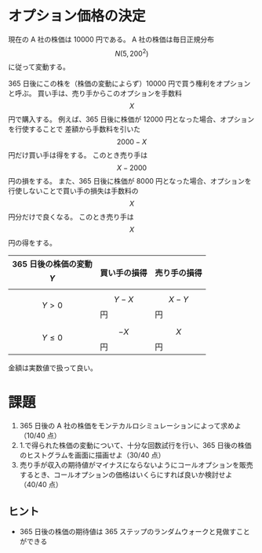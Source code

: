 # オプション価格の決定

現在の A 社の株価は 10000 円である。
A 社の株価は毎日正規分布 $$N(5, 200^2)$$ に従って変動する。

365 日後にこの株を（株価の変動によらず）10000 円で買う権利をオプションと呼ぶ。
買い手は、売り手からこのオプションを手数料 $$X$$ 円で購入する。
例えば、365 日後に株価が 12000 円となった場合、オプションを行使することで 差額から手数料を引いた $$2000 - X$$ 円だけ買い手は得をする。
このとき売り手は $$X - 2000$$ 円の損をする。
また、365 日後に株価が 8000 円となった場合、オプションを行使しないことで買い手の損失は手数料の $$X$$ 円分だけで良くなる。
このとき売り手は $$X$$ 円の得をする。

| 365 日後の株価の変動$$Y$$ | 買い手の損得 | 売り手の損得 |
| ------------------------- | ------------ | ------------ |
| $$Y > 0$$                 | $$Y - X$$ 円 | $$X - Y$$ 円 |
| $$Y \leq 0$$              | $$-X$$ 円    | $$X$$ 円     |

金額は実数値で扱って良い。

# 課題

1. 365 日後の A 社の株価をモンテカルロシミュレーションによって求めよ（10/40 点）
1. 1.で得られた株価の変動について、十分な回数試行を行い、365 日後の株価のヒストグラムを画面に描画せよ（30/40 点）
1. 売り手が収入の期待値がマイナスにならないようにコールオプションを販売するとき、コールオプションの価格はいくらにすれば良いか検討せよ（40/40 点）

## ヒント

- 365 日後の株価の期待値は 365 ステップのランダムウォークと見做すことができる
